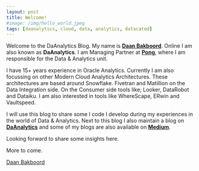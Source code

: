 ```yaml
---
layout: post
title: Welcome!
#image: /img/hello_world.jpeg
tags: [daanalytics, cloud, data, analytics, datacated]
---
```


Welcome to the DaAnalytics Blog. My name is [**Daan Bakboord**](http://www.daanbakboord.com). Online I am also known as **DaAnalytics**. I am Managing Partner at [**Pong**](https://pong.nl), where I am responsible for the Data &amp; Analytics unit.

I have 15+ years experience in Oracle Analytics. Currently I am also focussing on other Modern Cloud Analytics Architectures. These architectures are based around Snowflake. Fivetran and Matillion on the Data Integration side. On the Consumer side tools like; Looker, DataRobot and Dataiku. I am also interested in tools like WhereScape, ERwin and Vaultspeed. 

I will use this blog to share some I code I develop during my experiences in the world of Data &amp; Analytics. Next to this blog I also maintain a blog on [**DaAnalytics**](https://daanalytics.nl/blog) and some of my blogs are also available on [**Medium**](https://medium.com/@daanalytics).

Looking forward to share some insights here. 

More to come.

[Daan Bakboord](https://www.linkedin.com/in/daanbakboord/)
